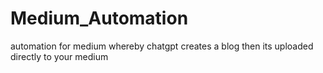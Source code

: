 # Medium_Automation
automation for medium whereby chatgpt creates a blog then its uploaded directly to your medium



